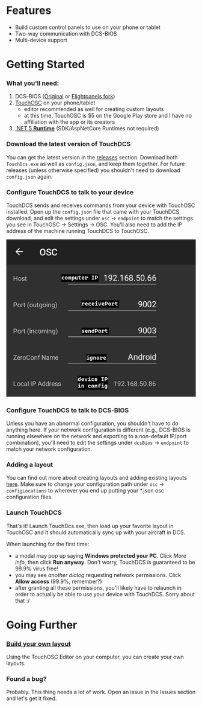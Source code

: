 ﻿# Features

 - Build custom control panels to use on your phone or tablet
 - Two-way communication with DCS-BIOS
 - Multi-device support


# Getting Started
### What you'll need:
1. DCS-BIOS ([Original](https://github.com/dcs-bios/dcs-bios) or [Flightpanels fork](https://github.com/DCSFlightpanels/dcs-bios))
2. [TouchOSC](https://hexler.net/products/touchosc) on your phone/tablet
    - editor recommended as well for creating custom layouts
    - at this time, TouchOSC is $5 on the Google Play store and I have no affiliation with the app or its creators
3. [.NET 5 **Runtime**](https://dotnet.microsoft.com/download/dotnet/5.0) (SDK/AspNetCore Runtimes not required)

### Download the latest version of TouchDCS
You can get the latest version in the [releases](https://github.com/charliefoxtwo/TouchDCS/releases) section. Download both `TouchDcs.exe` as well as `config.json`, and keep them together. For future releases (unless otherwise specified) you shouldn't need to download `config.json` again.

### Configure TouchDCS to talk to your device
TouchDCS sends and receives commands from your device with TouchOSC installed. Open up the `config.json` file that came with your TouchDCS download, and edit the settings under `osc` -> `endpoint` to match the settings you see in TouchOSC -> Settings -> OSC. You'll also need to add the IP address of the machine running TouchDCS to TouchOSC.

![screenshot of example configuration](doc/img/TouchOSC_OSCSettings.jpg)

### Configure TouchDCS to talk to DCS-BIOS
Unless you have an abnormal configuration, you shouldn't have to do anything here. If your network configuration is different (e.g., DCS-BIOS is running elsewhere on the network and exporting to a non-default IP/port combination), you'll need to edit the settings under `dcsBios` -> `endpoint` to match your network configuration.

### Adding a layout
You can find out more about creating layouts and adding existing layouts [here](https://github.com/charliefoxtwo/TouchDCS/wiki/Layouts). Make sure to change your configuration path under `osc` -> `configLocations` to wherever you end up putting your *.json osc configuration files.

### Launch TouchDCS
That's it! Launch TouchDcs.exe, then load up your favorite layout in TouchOSC and it should automatically sync up with your aircraft in DCS.

When launching for the first time:
 - a modal may pop up saying **Windows protected your PC**. Click _More info_, then click **Run anyway**. Don't worry, TouchDCS is guaranteed to be 99.9% virus free!
 - you may see *another dialog* requesting network permissions. Click **Allow access** (99.9%, remember?)
 - after granting all these permissions, you'll likely have to relaunch in order to actually be able to use your device with TouchDCS. Sorry about that :/

# Going Further
### [Build your own layout](https://github.com/charliefoxtwo/TouchDCS/wiki/Layouts)
Using the TouchOSC Editor on your computer, you can create your own layouts.

### Found a bug?
Probably. This thing needs a lot of work. Open an issue in the Issues section and let's get it fixed.
